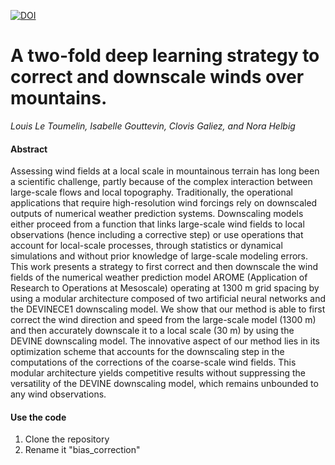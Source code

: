 [![DOI](https://zenodo.org/badge/627515878.svg)](https://zenodo.org/doi/10.5281/zenodo.10594273)

# A two-fold deep learning strategy to correct and downscale winds over mountains.
*Louis Le Toumelin, Isabelle Gouttevin, Clovis Galiez, and Nora Helbig*

#### Abstract
Assessing wind fields at a local scale in mountainous terrain has long been a scientific challenge,
partly because of the complex interaction between large-scale flows and local topography. Traditionally, the
operational applications that require high-resolution wind forcings rely on downscaled outputs of numerical
weather prediction systems. Downscaling models either proceed from a function that links large-scale wind fields
to local observations (hence including a corrective step) or use operations that account for local-scale processes,
through statistics or dynamical simulations and without prior knowledge of large-scale modeling errors. This
work presents a strategy to first correct and then downscale the wind fields of the numerical weather prediction
model AROME (Application of Research to Operations at Mesoscale) operating at 1300 m grid spacing by
using a modular architecture composed of two artificial neural networks and the DEVINECE1 downscaling
model. We show that our method is able to first correct the wind direction and speed from the large-scale model
(1300 m) and then accurately downscale it to a local scale (30 m) by using the DEVINE downscaling model.
The innovative aspect of our method lies in its optimization scheme that accounts for the downscaling step in
the computations of the corrections of the coarse-scale wind fields. This modular architecture yields competitive
results without suppressing the versatility of the DEVINE downscaling model, which remains unbounded to any
wind observations.

#### Use the code
1. Clone the repository
2. Rename it "bias_correction"
